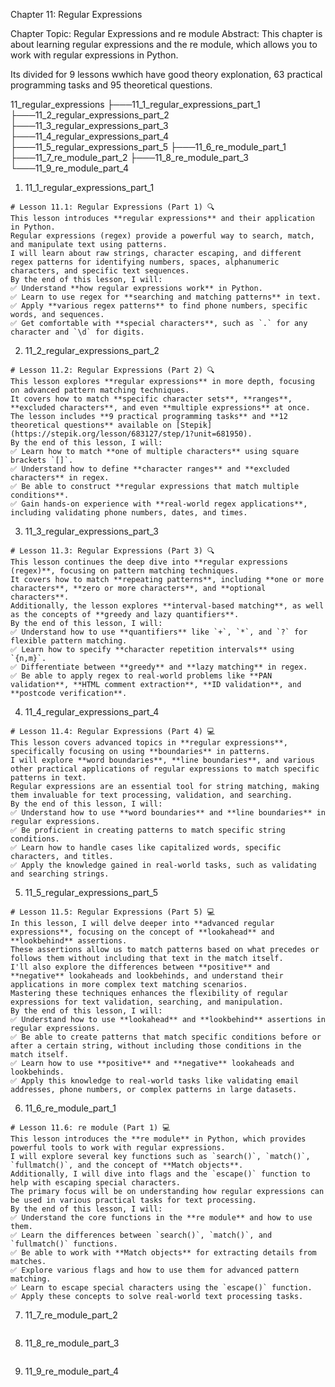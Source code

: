 Chapter 11: Regular Expressions

Chapter Topic: Regular Expressions and re module
Abstract: This chapter is about learning regular expressions and the re module, which allows you to work with regular expressions in Python.

Its divided for 9 lessons wwhich have good theory explonation, 63 practical programming tasks and 95 theoretical questions.

11_regular_expressions
├───11_1_regular_expressions_part_1
├───11_2_regular_expressions_part_2
├───11_3_regular_expressions_part_3
├───11_4_regular_expressions_part_4
├───11_5_regular_expressions_part_5
├───11_6_re_module_part_1
├───11_7_re_module_part_2
├───11_8_re_module_part_3
└───11_9_re_module_part_4

1. 11_1_regular_expressions_part_1

```
# Lesson 11.1: Regular Expressions (Part 1) 🔍
This lesson introduces **regular expressions** and their application in Python.
Regular expressions (regex) provide a powerful way to search, match, and manipulate text using patterns.
I will learn about raw strings, character escaping, and different regex patterns for identifying numbers, spaces, alphanumeric characters, and specific text sequences.
By the end of this lesson, I will:
✅ Understand **how regular expressions work** in Python.
✅ Learn to use regex for **searching and matching patterns** in text.
✅ Apply **various regex patterns** to find phone numbers, specific words, and sequences.
✅ Get comfortable with **special characters**, such as `.` for any character and `\d` for digits.
```

2. 11_2_regular_expressions_part_2

```
# Lesson 11.2: Regular Expressions (Part 2) 🔍
This lesson explores **regular expressions** in more depth, focusing on advanced pattern matching techniques.
It covers how to match **specific character sets**, **ranges**, **excluded characters**, and even **multiple expressions** at once.
The lesson includes **9 practical programming tasks** and **12 theoretical questions** available on [Stepik](https://stepik.org/lesson/683127/step/1?unit=681950).
By the end of this lesson, I will:
✅ Learn how to match **one of multiple characters** using square brackets `[]`.
✅ Understand how to define **character ranges** and **excluded characters** in regex.
✅ Be able to construct **regular expressions that match multiple conditions**.
✅ Gain hands-on experience with **real-world regex applications**, including validating phone numbers, dates, and times.
```

3. 11_3_regular_expressions_part_3

```
# Lesson 11.3: Regular Expressions (Part 3) 🔍
This lesson continues the deep dive into **regular expressions (regex)**, focusing on pattern matching techniques.
It covers how to match **repeating patterns**, including **one or more characters**, **zero or more characters**, and **optional characters**.
Additionally, the lesson explores **interval-based matching**, as well as the concepts of **greedy and lazy quantifiers**.
By the end of this lesson, I will:
✅ Understand how to use **quantifiers** like `+`, `*`, and `?` for flexible pattern matching.
✅ Learn how to specify **character repetition intervals** using `{n,m}`.
✅ Differentiate between **greedy** and **lazy matching** in regex.
✅ Be able to apply regex to real-world problems like **PAN validation**, **HTML comment extraction**, **ID validation**, and **postcode verification**.
```

4. 11_4_regular_expressions_part_4

```
# Lesson 11.4: Regular Expressions (Part 4) 💻
This lesson covers advanced topics in **regular expressions**, specifically focusing on using **boundaries** in patterns.
I will explore **word boundaries**, **line boundaries**, and various other practical applications of regular expressions to match specific patterns in text.
Regular expressions are an essential tool for string matching, making them invaluable for text processing, validation, and searching.
By the end of this lesson, I will:
✅ Understand how to use **word boundaries** and **line boundaries** in regular expressions.
✅ Be proficient in creating patterns to match specific string conditions.
✅ Learn how to handle cases like capitalized words, specific characters, and titles.
✅ Apply the knowledge gained in real-world tasks, such as validating and searching strings.
```

5. 11_5_regular_expressions_part_5

```
# Lesson 11.5: Regular Expressions (Part 5) 💻
In this lesson, I will delve deeper into **advanced regular expressions**, focusing on the concept of **lookahead** and **lookbehind** assertions.
These assertions allow us to match patterns based on what precedes or follows them without including that text in the match itself.
I'll also explore the differences between **positive** and **negative** lookaheads and lookbehinds, and understand their applications in more complex text matching scenarios.
Mastering these techniques enhances the flexibility of regular expressions for text validation, searching, and manipulation.
By the end of this lesson, I will:
✅ Understand how to use **lookahead** and **lookbehind** assertions in regular expressions.
✅ Be able to create patterns that match specific conditions before or after a certain string, without including those conditions in the match itself.
✅ Learn how to use **positive** and **negative** lookaheads and lookbehinds.
✅ Apply this knowledge to real-world tasks like validating email addresses, phone numbers, or complex patterns in large datasets.
```

6. 11_6_re_module_part_1

```
# Lesson 11.6: re module (Part 1) 💻
This lesson introduces the **re module** in Python, which provides powerful tools to work with regular expressions.
I will explore several key functions such as `search()`, `match()`, `fullmatch()`, and the concept of **Match objects**.
Additionally, I will dive into flags and the `escape()` function to help with escaping special characters.
The primary focus will be on understanding how regular expressions can be used in various practical tasks for text processing.
By the end of this lesson, I will:
✅ Understand the core functions in the **re module** and how to use them.
✅ Learn the differences between `search()`, `match()`, and `fullmatch()` functions.
✅ Be able to work with **Match objects** for extracting details from matches.
✅ Explore various flags and how to use them for advanced pattern matching.
✅ Learn to escape special characters using the `escape()` function.
✅ Apply these concepts to solve real-world text processing tasks.
```

7. 11_7_re_module_part_2

```

```

8. 11_8_re_module_part_3

```

```

9. 11_9_re_module_part_4

```

```
